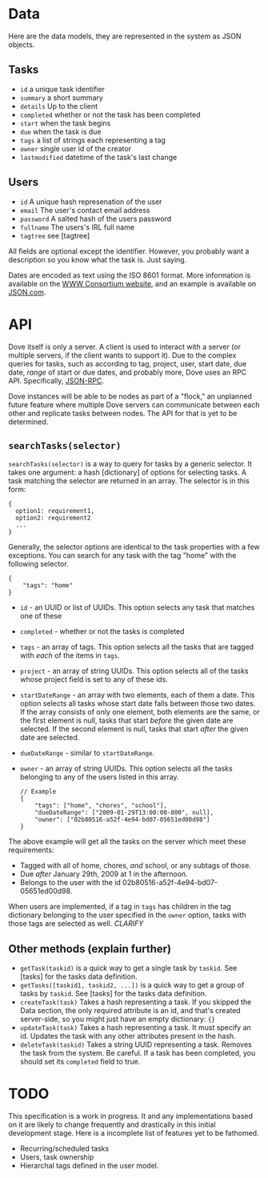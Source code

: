 Data
====

Here are the data models, they are represented in the system as JSON objects.

Tasks
-----

  - `id` a unique task identifier
  - `summary` a short summary
  - `details` Up to the client
  - `completed` whether or not the task has been completed
  - `start` when the task begins
  - `due` when the task is due
  - `tags` a list of strings each representing a tag
  - `owner` single user id of the creator
  - `lastmodified` datetime of the task's last change

Users
-----

  - `id` A unique hash represenation of the user
  - `email` The user's contact email address
  - `password` A salted hash of the users password
  - `fullname` The users's IRL full name
  - `tagtree` see [tagtree]


All fields are optional except the identifier. However, you probably want a description so you know what the task is. Just saying.

Dates are encoded as text using the ISO 8601 format. More information is available on the [WWW Consortium website](http://www.w3.org/TR/NOTE-datetime "Date and Time Formats"), and an example is available on [JSON.com](http://www.json.com/2007/10/24/lossless-json-dates/ "Lossless JSON Dates").


API
===

Dove itself is only a server. A client is used to interact with a server (or multiple servers, if the client wants to support it). Due to the complex queries for tasks, such as according to tag, project, user, start date, due date, *range* of start or due dates, and probably more, Dove uses an RPC API. Specifically, [JSON-RPC](http://json-rpc.org/).

Dove instances will be able to be nodes as part of a "flock," an unplanned future feature where multiple Dove servers can communicate between each other and replicate tasks between nodes. The API for that is yet to be determined.

`searchTasks(selector)`
---------

`searchTasks(selector)` is a way to query for tasks by a generic selector. It takes one argument: a hash [dictionary] of options for selecting tasks. A task matching the selector are returned in an array. The selector is in this form:

    {
      option1: requirement1,
      option2: requirement2
      ...
    }

Generally, the selector options are identical to the task properties with a few exceptions. You can search for any task with the tag "home" with the following selector.

    {
        "tags": "home"
    }


  - `id` - an UUID or list of UUIDs. This option selects any task that matches one of these
  - `completed` - whether or not the tasks is completed
  - `tags` - an array of tags. This option selects all the tasks that are tagged with *each* of the items in `tags`.
  - `project` - an array of string UUIDs. This option selects all of the tasks whose project field is set to any of these ids.
  - `startDateRange` - an array with two elements, each of them a date. This option selects all tasks whose start date falls between those two dates. If the array consists of only one element, both elements are the same, or the first element is null, tasks that start *before* the given date are selected. If the second element is null, tasks that start *after* the given date are selected.
  - `dueDateRange` - similar to `startDateRange`.
  - `owner` - an array of string UUIDs. This option selects all the tasks belonging to any of the users listed in this array.

		// Example
		{
			"tags": ["home", "chores", "school"],
			"dueDateRange": ["2009-01-29T13:00:00-800", null],
			"owner": ["02b80516-a52f-4e94-bd07-05651ed00d98"]
		}

The above example will get all the tasks on the server which meet these requirements:

  - Tagged with all of home, chores, *and* school, or any subtags of those.
  - Due *after* January 29th, 2009 at 1 in the afternoon.
  - Belongs to the user with the id 02b80516-a52f-4e94-bd07-05651ed00d98.

When users are implemented, if a tag in `tags` has children in the tag dictionary belonging to the user specified in the `owner` option, tasks with those tags are selected as well. *CLARIFY*

Other methods (explain further)
-------------------------------

  - `getTask(taskid)` is a quick way to get a single task by `taskid`. See [tasks] for the tasks data definition.
  - `getTasks([taskid1, taskid2, ...])` is a quick way to get a group of tasks by `taskid`. See [tasks] for the tasks data definition.
  - `createTask(task)` Takes a hash representing a task. If you skipped the Data section, the only required attribute is an id, and that's created server-side, so you might just have an empty dictionary: `{}`
  - `updateTask(task)` Takes a hash representing a task. It must specify an id. Updates the task with any other attributes present in the hash.
  - `deleteTask(taskid)` Takes a string UUID representing a task. Removes the task from the system. Be careful. If a task has been completed, you should set its `completed` field to true.


TODO
====

This specification is a work in progress. It and any implementations based on it are likely to change frequently and drastically in this initial development stage. Here is a incomplete list of features yet to be fathomed.

  - Recurring/scheduled tasks
  - Users, task ownership
  - Hierarchal tags defined in the user model. 
